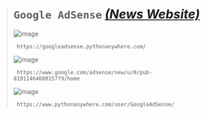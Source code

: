 ># `Google AdSense` [***(News Website)***](https://googleadsense.pythonanywhere.com/)
>
>![image](https://github.com/imvickykumar999/Google-AdSense/assets/50515418/d14d50dc-16c5-4b82-993c-25783b7d2e4a)
>
>      https://googleadsense.pythonanywhere.com/
>
>![image](https://github.com/imvickykumar999/Google-AdSense/assets/50515418/5c78f29b-282d-42fa-8a5c-2341d65592dc)
>
>      https://www.google.com/adsense/new/u/0/pub-8191146460815779/home
>
>![image](https://github.com/imvickykumar999/Google-AdSense/assets/50515418/c4541b82-027e-4118-96b6-cbe091f8edb2)
>
>      https://www.pythonanywhere.com/user/GoogleAdSense/
